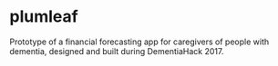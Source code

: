 # plumleaf
Prototype of a financial forecasting app for caregivers of people with dementia, designed and built during DementiaHack 2017.
